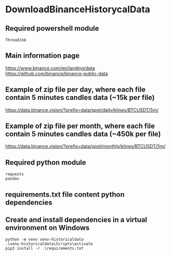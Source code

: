 # DownloadBinanceHistorycalData

## Required powershell module
    ThreadJob

## Main information page
https://www.binance.com/en/landing/data
https://github.com/binance/binance-public-data

## Example of zip file per day, where each file contain 5 minutes candles data (~15k per file)
https://data.binance.vision/?prefix=data/spot/daily/klines/BTCUSDT/5m/

## Example of zip file per month, where each file contain 5 minutes candles data (~450k per file)
https://data.binance.vision/?prefix=data/spot/monthly/klines/BTCUSDT/5m/

## Required python module
    requests
    pandas

## requirements.txt file content python dependencies

## Create and install dependencies in a virtual environment on Windows    
    python -m venv venv-historicaldata
    .\venv-historicaldata\Scripts\activate
    pip3 install -r .\requirements.txt